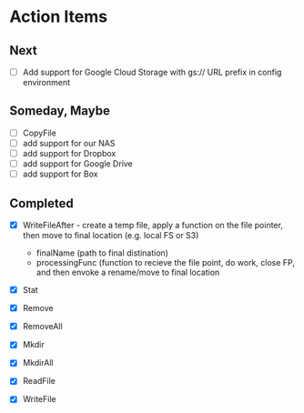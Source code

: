 
# Action Items

## Next

+ [ ] Add support for Google Cloud Storage with gs:// URL prefix in config environment

## Someday, Maybe

+ [ ] CopyFile
+ [ ] add support for our NAS
+ [ ] add support for Dropbox
+ [ ] add support for Google Drive
+ [ ] add support for Box

## Completed

+ [x] WriteFileAfter - create a temp file, apply a function on the file pointer, then move to final location (e.g. local FS or S3)
    + finalName (path to final distination)
    + processingFunc (function to recieve the file point, do work, close FP, and then envoke a rename/move to final location
+ [x] Stat
+ [x] Remove
+ [x] RemoveAll
+ [x] Mkdir
+ [x] MkdirAll
+ [x] ReadFile
+ [x] WriteFile



